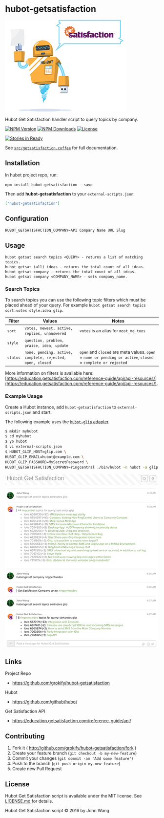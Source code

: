 # hubot-getsatisfaction

![Hubot Get Satisfaction](docs/images/hubot_getsatisfaction.png)

Hubot Get Satisfaction handler script to query topics by company.

[![NPM Version][npm-image]][npm-url]
[![NPM Downloads][downloads-image]][downloads-url]
[![License][license-svg]][license-link]

[![Stories in Ready][story-status-svg]][story-status-link]

See [`src/getsatisfaction.coffee`](src/getsatisfaction.coffee) for full documentation.

## Installation

In hubot project repo, run:

`npm install hubot-getsatisfaction --save`

Then add **hubot-getsatisfaction** to your `external-scripts.json`:

```json
["hubot-getsatisfaction"]
```

## Configuration
```
HUBOT_GETSATISFACTION_COMPANY=API Company Name URL Slug
```

## Usage
```
hubot getsat search topics <QUERY> - returns a list of matching topics.
hubot getsat (all) ideas - returns the total count of all ideas.
hubot getsat company - returns the total count of all ideas.
hubot getsat company <COMPANY_NAME> - sets company_name.
```

### Search Topics

To search topics you can use the following topic filters which must be placed ahead of your query. For example `hubot getsat search topics sort:votes style:idea glip`.

| Filter | Values | Notes |
|--------|--------|-------|
| `sort` | `votes, newest, active, replies, unanswered` | `votes` is an alias for `most_me_toos` |
| `style` | `question, problem, praise, idea, update` | |
| `status` | `none, pending, active, complete, rejected, open, closed` | `open` and `closed` are meta values. `open` = `none or pending or active`, `closed` = `complete or rejected` |

More information on filters is available here: [https://education.getsatisfaction.com/reference-guide/api/api-resources/](https://education.getsatisfaction.com/reference-guide/api/api-resources/).

### Example Usage

Create a Hubot instance, add `hubot-getsatisfaction` to `external-scripts.json` and start.

The following example uses the [`hubot-glip` adapter](https://github.com/tylerlong/hubot-glip).

```bash
$ mkdir myhubot
$ cd myhubot
$ yo hubot
$ vi external-scripts.json
$ HUBOT_GLIP_HOST=glip.com \
HUBOT_GLIP_EMAIL=hubot@example.com \
HUBOT_GLIP_PASSWORD=MySecretPassword \
HUBOT_GETSATISFACTION_COMPANY=ringcentral ./bin/hubot -n hubot -a glip
```

![Hubot Get Satisfaction Demo](docs/images/hubot_getsatisfaction_demo_glip_ringcentral-ringcentraldev_500x.png)

## Links

Project Repo

* https://github.com/grokify/hubot-getsatisfaction

Hubot

* https://github.com/github/hubot

Get Satisfaction API

* https://education.getsatisfaction.com/reference-guide/api/

## Contributing

1. Fork it ( http://github.com/grokify/hubot-getsatisfaction/fork )
2. Create your feature branch (`git checkout -b my-new-feature`)
3. Commit your changes (`git commit -am 'Add some feature'`)
4. Push to the branch (`git push origin my-new-feature`)
5. Create new Pull Request

## License

Hubot Get Satisfaction script is available under the MIT license. See [LICENSE.md](LICENSE.md) for details.

Hubot Get Satisfaction script &copy; 2016 by John Wang

 [npm-image]: https://img.shields.io/npm/v/hubot-getsatisfaction.svg
 [npm-url]: https://npmjs.org/package/hubot-getsatisfaction
 [downloads-image]: https://img.shields.io/npm/dm/hubot-getsatisfaction.svg
 [downloads-url]: https://npmjs.org/package/hubot-getsatisfaction
 [story-status-svg]: https://badge.waffle.io/grokify/hubot-getsatisfaction.svg?label=ready&title=Ready
 [story-status-link]: https://waffle.io/grokify/hubot-getsatisfaction
 [license-svg]: https://img.shields.io/badge/license-MIT-blue.svg
 [license-link]: https://github.com/grokify/hubot-getsatisfaction/blob/master/LICENSE.md
